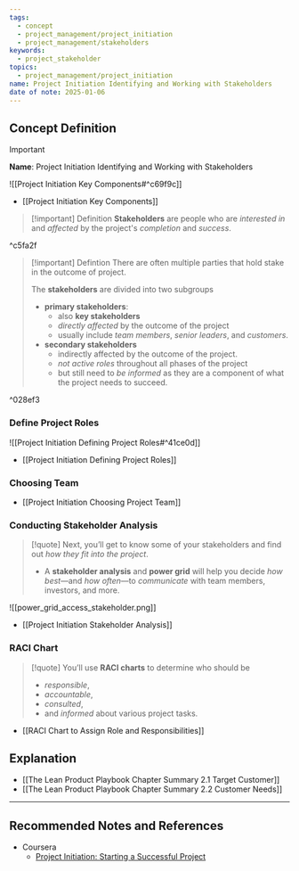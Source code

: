 ```yaml
---
tags:
  - concept
  - project_management/project_initiation
  - project_management/stakeholders
keywords:
  - project_stakeholder
topics:
  - project_management/project_initiation
name: Project Initiation Identifying and Working with Stakeholders
date of note: 2025-01-06
---
```


## Concept Definition

>[!important]
>**Name**: Project Initiation Identifying and Working with Stakeholders

![[Project Initiation Key Components#^c69f9c]]

- [[Project Initiation Key Components]]

>[!important] Definition
>**Stakeholders** are people who are *interested in* and *affected* by the project's *completion* and *success*.

^c5fa2f

>[!important] Defintion
>There are often multiple parties that hold stake in the outcome of project.
>
>The **stakeholders** are divided into two subgroups
>- **primary stakeholders**: 
>	- also **key stakeholders**
>	- *directly affected* by the outcome of the project
>	- usually include *team members*, *senior leaders*, and *customers*.
>- **secondary stakeholders** 
>	- indirectly affected by the outcome of the project.
>	- *not active roles* throughout all phases of the project 
>	- but still need to *be informed* as they are a component of what the project needs to succeed.	  

^028ef3

### Define Project Roles

![[Project Initiation Defining Project Roles#^41ce0d]]

- [[Project Initiation Defining Project Roles]]

### Choosing Team

- [[Project Initiation Choosing Project Team]]

### Conducting Stakeholder Analysis

>[!quote]
>Next, you’ll get to know some of your stakeholders and find out *how they fit into the project*. 
>- A **stakeholder analysis** and **power grid** will help you decide *how best*—and *how often*—to *communicate* with team members, investors, and more.

![[power_grid_access_stakeholder.png]]

- [[Project Initiation Stakeholder Analysis]]

### RACI Chart

>[!quote]
>You’ll use **RACI charts** to determine who should be 
>- *responsible*, 
>- *accountable*, 
>- *consulted*, 
>- and *informed* about various project tasks.

- [[RACI Chart to Assign Role and Responsibilities]]



## Explanation



- [[The Lean Product Playbook Chapter Summary 2.1 Target Customer]]
- [[The Lean Product Playbook Chapter Summary 2.2 Customer Needs]]




-----------
##  Recommended Notes and References

- Coursera
	- [Project Initiation: Starting a Successful Project](https://www.coursera.org/learn/project-initiation-google/home/welcome)